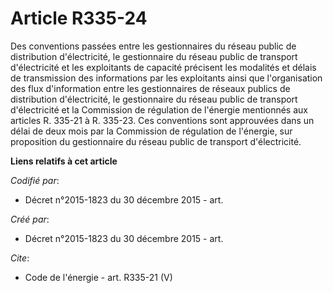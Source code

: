 # Article R335-24

Des conventions passées entre les gestionnaires du réseau public de distribution d'électricité, le gestionnaire du réseau
public de transport d'électricité et les exploitants de capacité précisent les modalités et délais de transmission des
informations par les exploitants ainsi que l'organisation des flux d'information entre les gestionnaires de réseaux publics
de distribution d'électricité, le gestionnaire du réseau public de transport d'électricité et la Commission de régulation de
l'énergie mentionnés aux articles R. 335-21 à R. 335-23. Ces conventions sont approuvées dans un délai de deux mois par la
Commission de régulation de l'énergie, sur proposition du gestionnaire du réseau public de transport d'électricité.

**Liens relatifs à cet article**

_Codifié par_:

  - Décret n°2015-1823 du 30 décembre 2015 - art.

_Créé par_:

  - Décret n°2015-1823 du 30 décembre 2015 - art.

_Cite_:

  - Code de l'énergie - art. R335-21 (V)

